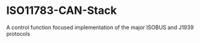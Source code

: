 # ISO11783-CAN-Stack
A control function focused implementation of the major ISOBUS and J1939 protocols
